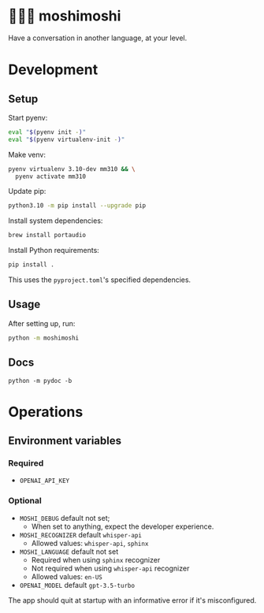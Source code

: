 # 🧑💬🤖 moshimoshi
Have a conversation in another language, at your level.

# Development

## Setup

Start pyenv:
```sh
eval "$(pyenv init -)"
eval "$(pyenv virtualenv-init -)"
```

Make venv:
```sh
pyenv virtualenv 3.10-dev mm310 && \
  pyenv activate mm310
```

Update pip:
```sh
python3.10 -m pip install --upgrade pip
```

Install system dependencies:
```sh
brew install portaudio
```

Install Python requirements:
```sh
pip install .
```
This uses the `pyproject.toml`'s specified dependencies.

## Usage
After setting up, run:
```sh
python -m moshimoshi
```

## Docs
```
python -m pydoc -b
```

# Operations

## Environment variables

### Required

- `OPENAI_API_KEY`

### Optional

- `MOSHI_DEBUG` default not set;
  - When set to anything, expect the developer experience.
- `MOSHI_RECOGNIZER` default `whisper-api`
  - Allowed values: `whisper-api`, `sphinx`
- `MOSHI_LANGUAGE` default not set
  - Required when using `sphinx` recognizer
  - Not required when using `whisper-api` recognizer
  - Allowed values: `en-US`
- `OPENAI_MODEL` default `gpt-3.5-turbo`

The app should quit at startup with an informative error if it's misconfigured.
